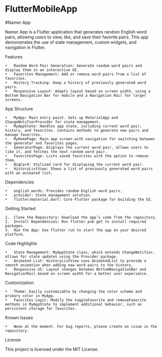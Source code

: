 # FlutterMobileApp
#Namer App

Namer App is a Flutter application that generates random English word pairs, allowing users to view, like, and save their favorite pairs. This app demonstrates the use of state management, custom widgets, and navigation in Flutter.

Features

    •	Random Word Pair Generation: Generate random word pairs and display them in an interactive UI.
    •	Favorites Management: Add or remove word pairs from a list of favorites.
    •	History Tracking: Keep a history of previously generated word pairs.
    •	Responsive Layout: Adapts layout based on screen width, using a Bottom Navigation Bar for mobile and a Navigation Rail for larger screens.

App Structure

    •	MyApp: Main entry point. Sets up MaterialApp and ChangeNotifierProvider for state management.
    •	MyAppState: Handles app state, including current word pair, history, and favorites. Contains methods to generate new pairs and manage favorites.
    •	MyHomePage: Main app screen with navigation for switching between the generator and favorites pages.
    •	GeneratorPage: Displays the current word pair, allows users to like it, and fetches the next random word pair.
    •	FavoritesPage: Lists saved favorites with the option to remove them.
    •	BigCard: Stylized card for displaying the current word pair.
    •	HistoryListView: Shows a list of previously generated word pairs with an animated list.

Dependencies

    •	english_words: Provides random English word pairs.
    •	provider: State management solution.
    •	flutter/material.dart: Core Flutter package for building the UI.

Getting Started

    1.	Clone the Repository: Download the app’s code from the repository.
    2.	Install Dependencies: Run flutter pub get to install required packages.
    3.	Run the App: Use flutter run to start the app on your desired platform.

Code Highlights

    •	State Management: MyAppState class, which extends ChangeNotifier, allows for state updates using the Provider package.
    •	Animated List: HistoryListView uses AnimatedList to provide a smooth animation when adding new word pairs to the history.
    •	Responsive UI: Layout changes between BottomNavigationBar and NavigationRail based on screen width for a better user experience.

Customization

    •	Theme: Easily customizable by changing the color scheme and primary color in MyApp.
    •	Favorites Logic: Modify the toggleFavorite and removeFavorite methods in MyAppState to implement additional behavior, such as persistent storage for favorites.

Known Issues

    •	None at the moment. For bug reports, please create an issue in the repository.

License

This project is licensed under the MIT License.
